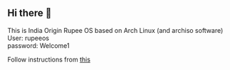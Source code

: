 ## Hi there 👋

This is India Origin Rupee OS based on Arch Linux (and archiso software)  
User: rupeeos  
password: Welcome1

Follow instructions from [this](https://github.com/RupeeOS/rupeeos-archiso)
